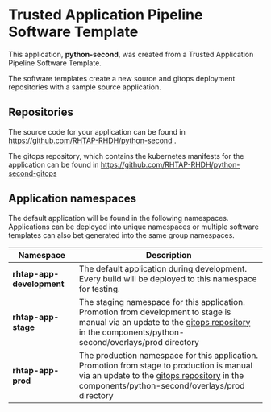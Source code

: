 # Trusted Application Pipeline Software Template

This application, **python-second**, was created from a Trusted Application Pipeline Software Template.

The software templates create a new source and gitops deployment repositories with a sample source application. 

## Repositories

The source code for your application can be found in [https://github.com/RHTAP-RHDH/python-second ](https://github.com/RHTAP-RHDH/python-second ).
 
The gitops repository, which contains the kubernetes manifests for the application can be found in 
[https://github.com/RHTAP-RHDH/python-second-gitops ](https://github.com/RHTAP-RHDH/python-second-gitops ) 

## Application namespaces 

The default application will be found in the following namespaces. Applications can be deployed into unique namespaces or multiple software templates can also bet generated into the same group namespaces.  

|  Namespace   |  Description   |  
| -------- | -------- |   
| **rhtap-app-development** | The default application during development. Every build will be deployed to this namespace for testing. | 
| **rhtap-app-stage** | The staging namespace for this application. Promotion from development to stage is manual via an update to the [gitops repository](https://github.com/RHTAP-RHDH/python-second-gitops ) in the components/python-second/overlays/prod directory |  
| **rhtap-app-prod** | The production namespace for this application. Promotion from stage to production is manual via an update to the [gitops repository](https://github.com/RHTAP-RHDH/python-second-gitops ) in the components/python-second/overlays/prod directory | 